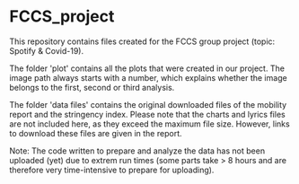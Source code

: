 # FCCS_project
This repository contains files created for the FCCS group project (topic: Spotify &amp; Covid-19).

The folder 'plot' contains all the plots that were created in our project. The image path always starts with a number, which explains whether the image belongs to the first, second or third analysis.

The folder 'data files' contains the original downloaded files of the mobility report and the stringency index. Please note that the charts and lyrics files are not included here, as they exceed the maximum file size. However, links to download these files are given in the report.

Note: The code written to prepare and analyze the data has not been uploaded (yet) due to extrem run times (some parts take > 8 hours and are therefore very time-intensive to prepare for uploading).
